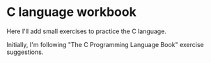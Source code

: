 # C language workbook

Here I'll add small exercises to practice the C language.

Initially, I'm following "The C Programming Language Book" exercise
suggestions.
